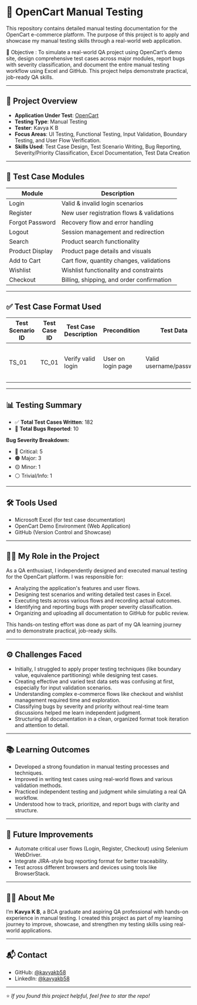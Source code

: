 # 🛒 OpenCart Manual Testing

This repository contains detailed manual testing documentation for the OpenCart e-commerce platform. The purpose of this project is to apply and showcase my manual testing skills through a real-world web application.

🎯 Objective : 
To simulate a real-world QA project using OpenCart’s demo site, design comprehensive test cases across major modules, report bugs with severity classification, and document the entire manual testing workflow using Excel and GitHub. This project helps demonstrate practical, job-ready QA skills.

---

## 🧪 Project Overview

- **Application Under Test**: [OpenCart](https://demo.opencart.com/)  
- **Testing Type**: Manual Testing  
- **Tester**: Kavya K B  
- **Focus Areas**: UI Testing, Functional Testing, Input Validation, Boundary Testing, and User Flow Verification.  
- **Skills Used**: Test Case Design, Test Scenario Writing, Bug Reporting, Severity/Priority Classification, Excel Documentation, Test Data Creation

---

## 📁 Test Case Modules

| Module            | Description                                  |
|-------------------|----------------------------------------------|
| Login             | Valid & invalid login scenarios              |
| Register          | New user registration flows & validations    |
| Forgot Password   | Recovery flow and error handling             |
| Logout            | Session management and redirection           |
| Search            | Product search functionality                 |
| Product Display   | Product page details and visuals             |
| Add to Cart       | Cart flow, quantity changes, validations     |
| Wishlist          | Wishlist functionality and constraints       |
| Checkout          | Billing, shipping, and order confirmation    |

---

## ✅ Test Case Format Used

| Test Scenario ID | Test Case ID | Test Case Description       | Precondition        | Test Data             | Test Steps                        | Expected Result           | Actual Result | Status | Severity | Comments          |
|------------------|--------------|-----------------------------|---------------------|------------------------|------------------------------------|---------------------------|----------------|--------|----------|-------------------|
| TS_01            | TC_01        | Verify valid login          | User on login page  | Valid username/password | 1. Enter valid credentials<br>2. Click login | User should log in successfully | User logged in  | Pass   | Major    | Working as expected |

---

## 📊 Testing Summary

- ✅ **Total Test Cases Written**: 182  
- 🐞 **Total Bugs Reported**: 10  

**Bug Severity Breakdown:**
- 🔴 Critical: 5  
- 🟠 Major: 3  
- 🟡 Minor: 1  
- ⚪ Trivial/Info: 1  

---

## 🛠️ Tools Used

- Microsoft Excel (for test case documentation)  
- OpenCart Demo Environment (Web Application)  
- GitHub (Version Control and Showcase)

---

## 👩‍💻 My Role in the Project

As a QA enthusiast, I independently designed and executed manual testing for the OpenCart platform. I was responsible for:

- Analyzing the application's features and user flows.
- Designing test scenarios and writing detailed test cases in Excel.
- Executing tests across various flows and recording actual outcomes.
- Identifying and reporting bugs with proper severity classification.
- Organizing and uploading all documentation to GitHub for public review.

This hands-on testing effort was done as part of my QA learning journey and to demonstrate practical, job-ready skills.

---

## ⚙️ Challenges Faced

- Initially, I struggled to apply proper testing techniques (like boundary value, equivalence partitioning) while designing test cases.
- Creating effective and varied test data sets was confusing at first, especially for input validation scenarios.
- Understanding complex e-commerce flows like checkout and wishlist management required time and exploration.
- Classifying bugs by severity and priority without real-time team discussions helped me learn independent judgment.
- Structuring all documentation in a clean, organized format took iteration and attention to detail.

---

## 📚 Learning Outcomes

- Developed a strong foundation in manual testing processes and techniques.
- Improved in writing test cases using real-world flows and various validation methods.
- Practiced independent testing and judgment while simulating a real QA workflow.
- Understood how to track, prioritize, and report bugs with clarity and structure.

---

## 🚀 Future Improvements

- Automate critical user flows (Login, Register, Checkout) using Selenium WebDriver.
- Integrate JIRA-style bug reporting format for better traceability.
- Test across different browsers and devices using tools like BrowserStack.

---

## 🙋‍♀️ About Me

I’m **Kavya K B**, a BCA graduate and aspiring QA professional with hands-on experience in manual testing. I created this project as part of my learning journey to improve, showcase, and strengthen my testing skills using real-world applications.

---

## 📬 Contact

- GitHub: [@kavyakb58](https://github.com/Kavyakb58)  
- LinkedIn: [@kavyakb58](https://linkedin.com/in/kavyakb58)

---

⭐️ *If you found this project helpful, feel free to star the repo!*




